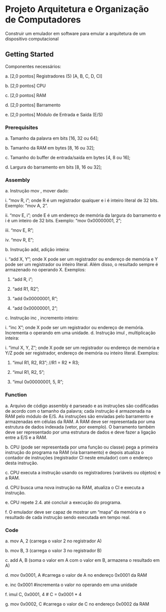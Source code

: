 # Projeto Arquitetura e Organização de Computadores

Construir um emulador em software para emular a arquitetura de um dispositivo computacional

## Getting Started

Componentes necessários:

a. [2,0 pontos] Registradores (5) [A, B, C, D, CI]

b. [2,0 pontos] CPU

c. [2,0 pontos] RAM

d. [2,0 pontos] Barramento

e. [2,0 pontos] Módulo de Entrada e Saída (E/S)


### Prerequisites

a. Tamanho da palavra em bits [16, 32 ou 64];

b. Tamanho da RAM em bytes [8, 16 ou 32];

c. Tamanho do buffer de entrada/saída em bytes [4, 8 ou 16];

d. Largura do barramento em bits [8, 16 ou 32];


### Assembly

a. Instrução  mov , mover dado:

i. “mov R, i”; onde R é um registrador qualquer e i é inteiro literal de 32 bits. Exemplo: “mov A, 2”.

ii. “mov E, i”; onde E é um endereço de memória da largura do barramento e i é um inteiro de 32 bits. Exemplo: “mov 0x00000001, 2”;

iii. “mov E, R”;

iv. “mov R, E”;

b. Instrução  add,  adição inteira:

i. “add X, Y”; onde X pode ser um registrador ou endereço de memória e Y pode ser um registrador ou inteiro literal. Além disso, o resultado sempre é armazenado no operando X. Exemplos:

1. “add R, i”;

2. “add R1, R2”;

3. “add 0x00000001, R”;

4. “add 0x00000001, 2”;

c. Instrução  inc , incremento inteiro:

i. “inc X”; onde X pode ser um registrador ou endereço de memória. Incrementa o operando em uma unidade. d. Instrução  imul , multiplicação inteira:

i. “imul X, Y, Z”; onde X pode ser um registrador ou endereço de memória e Y/Z pode ser registrador, endereço de memória ou inteiro literal. Exemplos:

1. “imul R1, R2, R3”; //R1 = R2 * R3;

2. “imul R1, R2, 5”;

3. “imul 0x00000001, 5, R”;


### Function

a. Arquivo de código assembly é parseado e as instruções são codificadas de acordo com o tamanho da palavra; cada instrução é armazenada na RAM pelo módulo de E/S. As instruções são enviadas pelo barramento e armazenadas em células da RAM. A RAM deve ser representada por uma estrutura de dados indexada (vetor, por exemplo). O barramento também deve ser representado por uma estrutura de dados e deve fazer a ligação entre a E/S e a RAM.

b. CPU (pode ser representada por uma função ou classe) pega a primeira instrução do programa na RAM (via barramento) e depois atualiza o contador de instruções (registrador CI neste emulador) com o endereço desta instrução.

c. CPU executa a instrução usando os registradores (variáveis ou objetos) e a RAM.

d. CPU busca uma nova instrução na RAM, atualiza o CI e executa a instrução.

e. CPU repete 2.4. até concluir a execução do programa.

f. O emulador deve ser capaz de mostrar um “mapa” da memória e o resultado de cada instrução sendo executada em tempo real.


### Code

a. mov A, 2 (carrega o valor 2 no registrador A)

b. mov B, 3 (carrega o valor 3 no registrador B)

c. add A, B (soma o valor em A com o valor em B, armazena o resultado em A)

d. mov 0x0001, A #carrega o valor de A no endereço 0x0001 da RAM

e. inc 0x0001 #incrementa o valor no operando em uma unidade

f. imul C, 0x0001, 4 # C = 0x0001 * 4

g. mov 0x0002, C #carrega o valor de C no endereço 0x0002 da RAM




